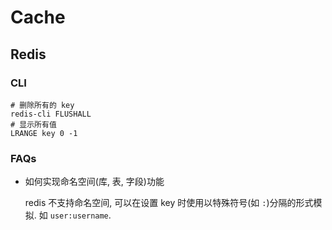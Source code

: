 # Cache
## Redis
### CLI

```shell
# 删除所有的 key
redis-cli FLUSHALL
# 显示所有值
LRANGE key 0 -1
```

### FAQs
* 如何实现命名空间(库, 表, 字段)功能

    redis 不支持命名空间, 可以在设置 key 时使用以特殊符号(如 `:`)分隔的形式模拟. 如 `user:username`.